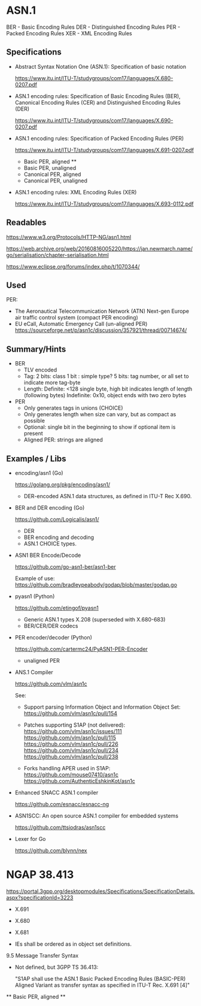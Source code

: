
# ASN.1

BER - Basic Encoding Rules
DER - Distinguished Encoding Rules
PER - Packed Encoding Rules
XER - XML Encoding Rules

## Specifications

* Abstract Syntax Notation One (ASN.1):
  Specification of basic notation

  https://www.itu.int/ITU-T/studygroups/com17/languages/X.680-0207.pdf

* ASN.1 encoding rules:
  Specification of Basic Encoding Rules (BER),
  Canonical Encoding Rules (CER) and
  Distinguished Encoding Rules (DER)

  https://www.itu.int/ITU-T/studygroups/com17/languages/X.690-0207.pdf

* ASN.1 encoding rules:
  Specification of Packed Encoding Rules (PER)

  https://www.itu.int/ITU-T/studygroups/com17/languages/X.691-0207.pdf
  - Basic PER, aligned        **
  - Basic PER, unaligned
  - Canonical PER, aligned
  - Canonical PER, unaligned

* ASN.1 encoding rules:
  XML Encoding Rules (XER)

  https://www.itu.int/ITU-T/studygroups/com17/languages/X.693-0112.pdf


## Readables

https://www.w3.org/Protocols/HTTP-NG/asn1.html

https://web.archive.org/web/20160816005220/https://jan.newmarch.name/go/serialisation/chapter-serialisation.html

https://www.eclipse.org/forums/index.php/t/1070344/

## Used

PER:
- The Aeronautical Telecommunication Network (ATN)
  Next-gen Europe air traffic control system (compact PER encoding)
- EU eCall, Automatic Emergency Call (un-aligned PER)
  https://sourceforge.net/p/asn1c/discussion/357921/thread/00714674/

## Summary/Hints

* BER
  - TLV encoded
  - Tag: 2 bits: class
         1 bit : simple type?
         5 bits: tag number, or all set to indicate more tag-byte
  - Length: Definite: <128 single byte, high bit indicates length of length (following bytes)
            Indefinite: 0x10, object ends with two zero bytes
* PER
  - Only generates tags in unions (CHOICE)
  - Only generates length when size can vary, but as compact as possible
  - Optional: single bit in the beginning to show if optional item is present
  - Aligned PER: strings are aligned

## Examples / Libs

* encoding/asn1 (Go)

  https://golang.org/pkg/encoding/asn1/

  - DER-encoded ASN.1 data structures, as defined in ITU-T Rec X.690.


* BER and DER encoding (Go)

  https://github.com/Logicalis/asn1/

  - DER
  - BER encoding and decoding
  - ASN.1 CHOICE types.


* ASN1 BER Encode/Decode

  https://github.com/go-asn1-ber/asn1-ber

  Example of use:
  https://github.com/bradleypeabody/godap/blob/master/godap.go

* pyasn1 (Python)

  https://github.com/etingof/pyasn1

  - Generic ASN.1 types X.208 (superseded with X.680-683)
  - BER/CER/DER codecs

* PER encoder/decoder (Python)

  https://github.com/cartermc24/PyASN1-PER-Encoder

  - unaligned PER


* ANS.1 Compiler

  https://github.com/vlm/asn1c

  See:
  * Support parsing Information Object and Information Object Set:
    https://github.com/vlm/asn1c/pull/154
  * Patches supporting S1AP (not delivered):
    https://github.com/vlm/asn1c/issues/111
    https://github.com/vlm/asn1c/pull/115
    https://github.com/vlm/asn1c/pull/226
    https://github.com/vlm/asn1c/pull/234
    https://github.com/vlm/asn1c/pull/238

  * Forks handling APER used in S1AP:
    https://github.com/mouse07410/asn1c
    https://github.com/AuthenticEshkinKot/asn1c

* Enhanced SNACC ASN.1 compiler

  https://github.com/esnacc/esnacc-ng

* ASN1SCC: An open source ASN.1 compiler for embedded systems

  https://github.com/ttsiodras/asn1scc

* Lexer for Go

  https://github.com/blynn/nex


# NGAP 38.413

https://portal.3gpp.org/desktopmodules/Specifications/SpecificationDetails.aspx?specificationId=3223

- X.691
- X.680
- X.681

- IEs shall be ordered as in object set definitions.

9.5	Message Transfer Syntax
  - Not defined, but 3GPP TS 36.413:

    "S1AP shall use the ASN.1 Basic Packed Encoding Rules (BASIC-PER)
    Aligned Variant as transfer syntax as specified in ITU-T Rec. X.691 [4]"

  ** Basic PER, aligned **
